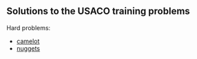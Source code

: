 ## Solutions to the USACO training problems

Hard problems:
- [camelot](camelot.cc) 
- [nuggets](nuggets.cc)